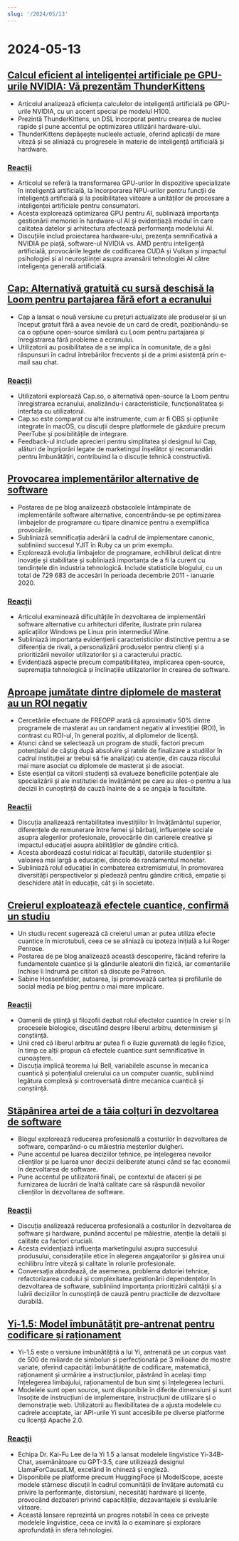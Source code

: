 ```yaml
---
slug: '/2024/05/13'
---
```


# 2024-05-13

## [Calcul eficient al inteligenței artificiale pe GPU-urile NVIDIA: Vă prezentăm ThunderKittens](https://hazyresearch.stanford.edu/blog/2024-05-12-tk)

- Articolul analizează eficiența calculelor de inteligență artificială pe GPU-urile NVIDIA, cu un accent special pe modelul H100.
- Prezintă ThunderKittens, un DSL încorporat pentru crearea de nuclee rapide și pune accentul pe optimizarea utilizării hardware-ului.
- ThunderKittens depășește nucleele actuale, oferind aplicații de mare viteză și se aliniază cu progresele în materie de inteligență artificială și hardware.

### [Reacții](https://news.ycombinator.com/item?id=40337936)

- Articolul se referă la transformarea GPU-urilor în dispozitive specializate în inteligență artificială, la încorporarea NPU-urilor pentru funcții de inteligență artificială și la posibilitatea viitoare a unităților de procesare a inteligenței artificiale pentru consumatori.
- Acesta explorează optimizarea GPU pentru AI, subliniază importanța gestionării memoriei în hardware-ul AI și evidențiază modul în care calitatea datelor și arhitectura afectează performanța modelului AI.
- Discuțiile includ proiectarea hardware-ului, prezența semnificativă a NVIDIA pe piață, software-ul NVIDIA vs. AMD pentru inteligență artificială, provocările legate de codificarea CUDA și Vulkan și impactul psihologiei și al neuroștiinței asupra avansării tehnologiei AI către inteligența generală artificială.

## [Cap: Alternativă gratuită cu sursă deschisă la Loom pentru partajarea fără efort a ecranului](https://Cap.so)

- Cap a lansat o nouă versiune cu prețuri actualizate ale produselor și un început gratuit fără a avea nevoie de un card de credit, poziționându-se ca o opțiune open-source similară cu Loom pentru partajarea și înregistrarea fără probleme a ecranului.
- Utilizatorii au posibilitatea de a se implica în comunitate, de a găsi răspunsuri în cadrul întrebărilor frecvente și de a primi asistență prin e-mail sau chat.

### [Reacții](https://news.ycombinator.com/item?id=40338275)

- Utilizatorii explorează Cap.so, o alternativă open-source la Loom pentru înregistrarea ecranului, analizându-i caracteristicile, funcționalitatea și interfața cu utilizatorul.
- Cap.so este comparat cu alte instrumente, cum ar fi OBS și opțiunile integrate în macOS, cu discuții despre platformele de găzduire precum PeerTube și posibilitățile de integrare.
- Feedback-ul include aprecieri pentru simplitatea și designul lui Cap, alături de îngrijorări legate de marketingul înșelător și recomandări pentru îmbunătățiri, contribuind la o discuție tehnică constructivă.

## [Provocarea implementărilor alternative de software](https://pointersgonewild.com/2024/04/20/the-alternative-implementation-problem/)

- Postarea de pe blog analizează obstacolele întâmpinate de implementările software alternative, concentrându-se pe optimizarea limbajelor de programare cu tipare dinamice pentru a exemplifica provocările.
- Subliniază semnificația aderării la cadrul de implementare canonic, subliniind succesul YJIT în Ruby ca un prim exemplu.
- Explorează evoluția limbajelor de programare, echilibrul delicat dintre inovație și stabilitate și subliniază importanța de a fi la curent cu tendințele din industria tehnologică. Include statisticile blogului, cu un total de 729 683 de accesări în perioada decembrie 2011 - ianuarie 2020.

### [Reacții](https://news.ycombinator.com/item?id=40337036)

- Articolul examinează dificultățile în dezvoltarea de implementări software alternative cu arhitecturi diferite, ilustrate prin rularea aplicațiilor Windows pe Linux prin intermediul Wine.
- Subliniază importanța evidențierii caracteristicilor distinctive pentru a se diferenția de rivali, a personalizării produselor pentru clienți și a prioritizării nevoilor utilizatorilor și a caracterului practic.
- Evidențiază aspecte precum compatibilitatea, implicarea open-source, supremația tehnologică și înclinațiile utilizatorilor în crearea de software.

## [Aproape jumătate dintre diplomele de masterat au un ROI negativ](https://reason.com/2024/05/10/nearly-half-of-all-masters-degrees-arent-worth-getting/)

- Cercetările efectuate de FREOPP arată că aproximativ 50% dintre programele de masterat au un randament negativ al investiției (ROI), în contrast cu ROI-ul, în general pozitiv, al diplomelor de licență.
- Atunci când se selectează un program de studii, factori precum potențialul de câștig după absolvire și ratele de finalizare a studiilor în cadrul instituției ar trebui să fie analizați cu atenție, din cauza riscului mai mare asociat cu diplomele de masterat și de asociat.
- Este esențial ca viitorii studenți să evalueze beneficiile potențiale ale specializării și ale instituției de învățământ pe care au ales-o pentru a lua decizii în cunoștință de cauză înainte de a se angaja la facultate.

### [Reacții](https://news.ycombinator.com/item?id=40333471)

- Discuția analizează rentabilitatea investițiilor în învățământul superior, diferențele de remunerare între femei și bărbați, influențele sociale asupra alegerilor profesionale, provocările din carierele creative și impactul educației asupra abilităților de gândire critică.
- Acesta abordează costul ridicat al facultății, datoriile studenților și valoarea mai largă a educației, dincolo de randamentul monetar.
- Subliniază rolul educației în combaterea extremismului, în promovarea diversității perspectivelor și pledează pentru gândire critică, empatie și deschidere atât în educație, cât și în societate.

## [Creierul exploatează efectele cuantice, confirmă un studiu](http://backreaction.blogspot.com/2024/05/brain-really-uses-quantum-effects-new.html)

- Un studiu recent sugerează că creierul uman ar putea utiliza efecte cuantice în microtubuli, ceea ce se aliniază cu ipoteza inițială a lui Roger Penrose.
- Postarea de pe blog analizează această descoperire, făcând referire la fundamentele cuantice și la gândurile aleatorii din fizică, iar comentariile închise îi îndrumă pe cititori să discute pe Patreon.
- Sabine Hossenfelder, autoarea, își promovează cartea și profilurile de social media pe blog pentru o mai mare implicare.

### [Reacții](https://news.ycombinator.com/item?id=40335209)

- Oamenii de știință și filozofii dezbat rolul efectelor cuantice în creier și în procesele biologice, discutând despre liberul arbitru, determinism și conștiință.
- Unii cred că liberul arbitru ar putea fi o iluzie guvernată de legile fizice, în timp ce alții propun că efectele cuantice sunt semnificative în cunoaștere.
- Discuția implică teorema lui Bell, variabilele ascunse în mecanica cuantică și potențialul creierului ca un computer cuantic, subliniind legătura complexă și controversată dintre mecanica cuantică și conștiință.

## [Stăpânirea artei de a tăia colțuri în dezvoltarea de software](https://blog.ometer.com/2016/05/04/professional-corner-cutting/)

- Blogul explorează reducerea profesională a costurilor în dezvoltarea de software, comparând-o cu măiestria meșterilor dulgheri.
- Pune accentul pe luarea deciziilor tehnice, pe înțelegerea nevoilor clienților și pe luarea unor decizii deliberate atunci când se fac economii în dezvoltarea de software.
- Pune accentul pe utilizatorii finali, pe contextul de afaceri și pe furnizarea de lucrări de înaltă calitate care să răspundă nevoilor clienților în dezvoltarea de software.

### [Reacții](https://news.ycombinator.com/item?id=40336609)

- Discuția analizează reducerea profesională a costurilor în dezvoltarea de software și hardware, punând accentul pe măiestrie, atenție la detalii și calitate ca factori cruciali.
- Acesta evidențiază influența marketingului asupra succesului produsului, considerațiile etice în alegerea angajatorilor și găsirea unui echilibru între viteză și calitate în rolurile profesionale.
- Conversația abordează, de asemenea, problema datoriei tehnice, refactorizarea codului și complexitatea gestionării dependențelor în dezvoltarea de software, subliniind importanța prioritizării calității și a luării deciziilor în cunoștință de cauză pentru practicile de dezvoltare durabilă.

## [Yi-1.5: Model îmbunătățit pre-antrenat pentru codificare și raționament](https://github.com/01-ai/Yi-1.5)

- Yi-1.5 este o versiune îmbunătățită a lui Yi, antrenată pe un corpus vast de 500 de miliarde de simboluri și perfecționată pe 3 milioane de mostre variate, oferind capacități îmbunătățite de codificare, matematică, raționament și urmărire a instrucțiunilor, păstrând în același timp înțelegerea limbajului, raționamentul de bun simț și înțelegerea lecturii.
- Modelele sunt open source, sunt disponibile în diferite dimensiuni și sunt însoțite de instrucțiuni de implementare, instrucțiuni de utilizare și o demonstrație web. Utilizatorii au flexibilitatea de a ajusta modelele cu cadrele acceptate, iar API-urile Yi sunt accesibile pe diverse platforme cu licență Apache 2.0.

### [Reacții](https://news.ycombinator.com/item?id=40335599)

- Echipa Dr. Kai-Fu Lee de la Yi 1.5 a lansat modelele lingvistice Yi-34B-Chat, asemănătoare cu GPT-3.5, care utilizează designul LlamaForCausalLM, excelând în chineză și engleză.
- Disponibile pe platforme precum HuggingFace și ModelScope, aceste modele stârnesc discuții în cadrul comunității de învățare automată cu privire la performanțe, distorsiuni, necesități hardware și licențe, provocând dezbateri privind capacitățile, dezavantajele și evaluările viitoare.
- Această lansare reprezintă un progres notabil în ceea ce privește modelele lingvistice, ceea ce invită la o examinare și explorare aprofundată în sfera tehnologiei.

<head>
  <meta property="og:title" content="Calcul eficient al inteligenței artificiale pe GPU-urile NVIDIA: Vă prezentăm ThunderKittens" />
  <meta property="og:type" content="website" />
  <meta property="og:image" content="https://og.cho.sh/api/og/?title=Calcul%20eficient%20al%20inteligen%C8%9Bei%20artificiale%20pe%20GPU-urile%20NVIDIA%3A%20V%C4%83%20prezent%C4%83m%20ThunderKittens&subheading=luni%2C%2013%20mai%202024%3A%20Rezumat%20Hacker%20News" />
</head>
